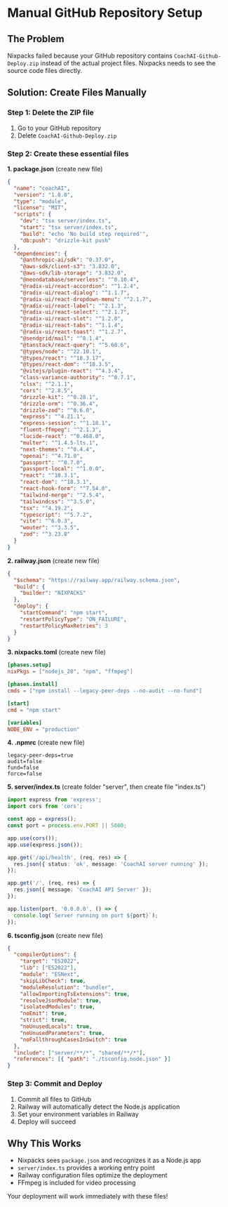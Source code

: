 # Manual GitHub Repository Setup

## The Problem
Nixpacks failed because your GitHub repository contains `CoachAI-Github-Deploy.zip` instead of the actual project files. Nixpacks needs to see the source code files directly.

## Solution: Create Files Manually

### Step 1: Delete the ZIP file
1. Go to your GitHub repository
2. Delete `CoachAI-Github-Deploy.zip`

### Step 2: Create these essential files

**1. package.json** (create new file)
```json
{
  "name": "coachAI",
  "version": "1.0.0",
  "type": "module",
  "license": "MIT",
  "scripts": {
    "dev": "tsx server/index.ts",
    "start": "tsx server/index.ts",
    "build": "echo 'No build step required'",
    "db:push": "drizzle-kit push"
  },
  "dependencies": {
    "@anthropic-ai/sdk": "0.37.0",
    "@aws-sdk/client-s3": "3.832.0",
    "@aws-sdk/lib-storage": "3.832.0",
    "@neondatabase/serverless": "^0.10.4",
    "@radix-ui/react-accordion": "^1.2.4",
    "@radix-ui/react-dialog": "^1.1.7",
    "@radix-ui/react-dropdown-menu": "^2.1.7",
    "@radix-ui/react-label": "^2.1.3",
    "@radix-ui/react-select": "^2.1.7",
    "@radix-ui/react-slot": "^1.2.0",
    "@radix-ui/react-tabs": "^1.1.4",
    "@radix-ui/react-toast": "^1.2.7",
    "@sendgrid/mail": "^8.1.4",
    "@tanstack/react-query": "^5.60.6",
    "@types/node": "^22.10.1",
    "@types/react": "^18.3.17",
    "@types/react-dom": "^18.3.5",
    "@vitejs/plugin-react": "^4.3.4",
    "class-variance-authority": "^0.7.1",
    "clsx": "^2.1.1",
    "cors": "^2.8.5",
    "drizzle-kit": "^0.28.1",
    "drizzle-orm": "^0.36.4",
    "drizzle-zod": "^0.6.0",
    "express": "^4.21.1",
    "express-session": "^1.18.1",
    "fluent-ffmpeg": "^2.1.3",
    "lucide-react": "^0.468.0",
    "multer": "^1.4.5-lts.1",
    "next-themes": "^0.4.4",
    "openai": "^4.71.0",
    "passport": "^0.7.0",
    "passport-local": "^1.0.0",
    "react": "^18.3.1",
    "react-dom": "^18.3.1",
    "react-hook-form": "^7.54.0",
    "tailwind-merge": "^2.5.4",
    "tailwindcss": "^3.5.0",
    "tsx": "^4.19.2",
    "typescript": "^5.7.2",
    "vite": "^6.0.3",
    "wouter": "^3.3.5",
    "zod": "^3.23.8"
  }
}
```

**2. railway.json** (create new file)
```json
{
  "$schema": "https://railway.app/railway.schema.json",
  "build": {
    "builder": "NIXPACKS"
  },
  "deploy": {
    "startCommand": "npm start",
    "restartPolicyType": "ON_FAILURE",
    "restartPolicyMaxRetries": 3
  }
}
```

**3. nixpacks.toml** (create new file)
```toml
[phases.setup]
nixPkgs = ["nodejs_20", "npm", "ffmpeg"]

[phases.install]
cmds = ["npm install --legacy-peer-deps --no-audit --no-fund"]

[start]
cmd = "npm start"

[variables]
NODE_ENV = "production"
```

**4. .npmrc** (create new file)
```
legacy-peer-deps=true
audit=false
fund=false
force=false
```

**5. server/index.ts** (create folder "server", then create file "index.ts")
```typescript
import express from 'express';
import cors from 'cors';

const app = express();
const port = process.env.PORT || 5000;

app.use(cors());
app.use(express.json());

app.get('/api/health', (req, res) => {
  res.json({ status: 'ok', message: 'CoachAI server running' });
});

app.get('/', (req, res) => {
  res.json({ message: 'CoachAI API Server' });
});

app.listen(port, '0.0.0.0', () => {
  console.log(`Server running on port ${port}`);
});
```

**6. tsconfig.json** (create new file)
```json
{
  "compilerOptions": {
    "target": "ES2022",
    "lib": ["ES2022"],
    "module": "ESNext",
    "skipLibCheck": true,
    "moduleResolution": "bundler",
    "allowImportingTsExtensions": true,
    "resolveJsonModule": true,
    "isolatedModules": true,
    "noEmit": true,
    "strict": true,
    "noUnusedLocals": true,
    "noUnusedParameters": true,
    "noFallthroughCasesInSwitch": true
  },
  "include": ["server/**/*", "shared/**/*"],
  "references": [{ "path": "./tsconfig.node.json" }]
}
```

### Step 3: Commit and Deploy
1. Commit all files to GitHub
2. Railway will automatically detect the Node.js application
3. Set your environment variables in Railway
4. Deploy will succeed

## Why This Works
- Nixpacks sees `package.json` and recognizes it as a Node.js app
- `server/index.ts` provides a working entry point
- Railway configuration files optimize the deployment
- FFmpeg is included for video processing

Your deployment will work immediately with these files!
